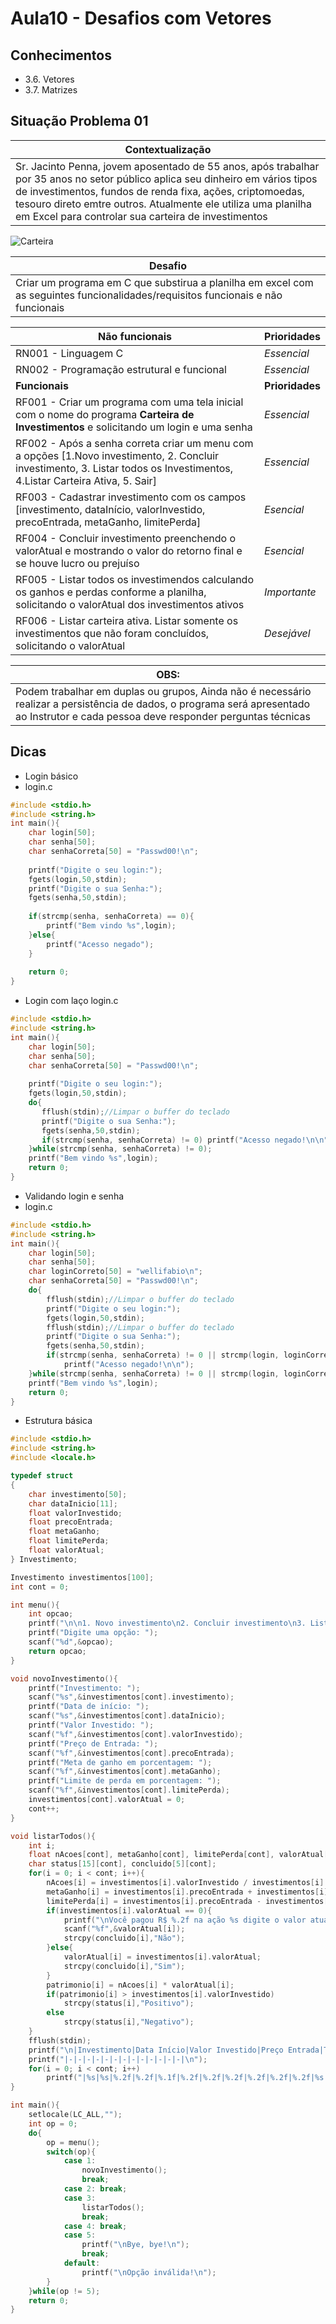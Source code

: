 # Aula10 - Desafios com Vetores

## Conhecimentos
- 3.6. Vetores
- 3.7. Matrizes

## Situação Problema 01

|Contextualização|
|-|
|Sr. Jacinto Penna, jovem aposentado de 55 anos, após trabalhar por 35 anos no setor público aplica seu dinheiro em vários tipos de investimentos, fundos de renda fixa, ações, criptomoedas, tesouro direto emtre outros. Atualmente ele utiliza uma planilha em Excel para controlar sua carteira de investimentos|

![Carteira](./plan1.png)

|Desafio|
|-|
|Criar um programa em C que substirua a planilha em excel com as seguintes funcionalidades/requisitos funcionais e não funcionais|

|Não funcionais|Prioridades|
|-|-|
|RN001 - Linguagem C|_Essencial_|
|RN002 - Programação estrutural e funcional|_Essencial_|
|**Funcionais**|**Prioridades**|
|RF001 - Criar um programa com uma tela inicial com o nome do programa **Carteira de Investimentos** e solicitando um login e uma senha|_Essencial_|
|RF002 - Após a senha correta criar um menu com a opções [1.Novo investimento, 2. Concluir investimento, 3. Listar todos os Investimentos, 4.Listar Carteira Ativa, 5. Sair]|_Essencial_|
|RF003 - Cadastrar investimento com os campos [investimento, dataInício, valorInvestido, precoEntrada, metaGanho, limitePerda]|_Esencial_|
|RF004 - Concluir investimento preenchendo o valorAtual e mostrando o valor do retorno final e se houve lucro ou prejuíso|_Esencial_|
|RF005 - Listar todos os investimendos calculando os ganhos e perdas conforme a planilha, solicitando o valorAtual dos investimentos ativos|_Importante_|
|RF006 - Listar carteira ativa. Listar somente os investimentos que não foram concluídos, solicitando o valorAtual|_Desejável_|

|OBS:|
|-|
|Podem trabalhar em duplas ou grupos, Ainda não é necessário realizar a persistência de dados, o programa será apresentado ao Instrutor e cada pessoa deve responder perguntas técnicas|

## Dicas
- Login básico
- login.c
```c
#include <stdio.h>
#include <string.h>
int main(){
    char login[50];
    char senha[50];
    char senhaCorreta[50] = "Passwd00!\n";
    
	printf("Digite o seu login:");
	fgets(login,50,stdin);
	printf("Digite o sua Senha:");
	fgets(senha,50,stdin);
	
	if(strcmp(senha, senhaCorreta) == 0){
	    printf("Bem vindo %s",login);
	}else{
	    printf("Acesso negado");
	}
	
	return 0;
}
```
- Login com laço
login.c
```c
#include <stdio.h>
#include <string.h>
int main(){
    char login[50];
    char senha[50];
    char senhaCorreta[50] = "Passwd00!\n";
    
	printf("Digite o seu login:");
	fgets(login,50,stdin);
	do{
	   fflush(stdin);//Limpar o buffer do teclado
	   printf("Digite o sua Senha:");
	   fgets(senha,50,stdin);
	   if(strcmp(senha, senhaCorreta) != 0) printf("Acesso negado!\n\n");
	}while(strcmp(senha, senhaCorreta) != 0);
	printf("Bem vindo %s",login);
	return 0;
}
```
- Validando login e senha
- login.c
```c
#include <stdio.h>
#include <string.h>
int main(){
    char login[50];
    char senha[50];
    char loginCorreto[50] = "wellifabio\n";
    char senhaCorreta[50] = "Passwd00!\n";
	do{
	    fflush(stdin);//Limpar o buffer do teclado
	    printf("Digite o seu login:");
	    fgets(login,50,stdin);
	    fflush(stdin);//Limpar o buffer do teclado
	    printf("Digite o sua Senha:");
	    fgets(senha,50,stdin);
	    if(strcmp(senha, senhaCorreta) != 0 || strcmp(login, loginCorreto) != 0)
	        printf("Acesso negado!\n\n");
	}while(strcmp(senha, senhaCorreta) != 0 || strcmp(login, loginCorreto) != 0);
	printf("Bem vindo %s",login);
	return 0;
}
```
- Estrutura básica
```c
#include <stdio.h>
#include <string.h>
#include <locale.h>

typedef struct
{
    char investimento[50];
    char dataInicio[11];
    float valorInvestido;
    float precoEntrada;
    float metaGanho;
    float limitePerda;
    float valorAtual;
} Investimento;

Investimento investimentos[100];
int cont = 0;

int menu(){
    int opcao;
    printf("\n\n1. Novo investimento\n2. Concluir investimento\n3. Listar todos os Investimentos\n4.Listar Carteira Ativa\n5. Sair\n");
    printf("Digite uma opção: ");
    scanf("%d",&opcao);
    return opcao;
}

void novoInvestimento(){
    printf("Investimento: ");
    scanf("%s",&investimentos[cont].investimento);
    printf("Data de início: ");
    scanf("%s",&investimentos[cont].dataInicio);
    printf("Valor Investido: ");
    scanf("%f",&investimentos[cont].valorInvestido);
    printf("Preço de Entrada: ");
    scanf("%f",&investimentos[cont].precoEntrada);
    printf("Meta de ganho em porcentagem: ");
    scanf("%f",&investimentos[cont].metaGanho);
    printf("Limite de perda em porcentagem: ");
    scanf("%f",&investimentos[cont].limitePerda);
    investimentos[cont].valorAtual = 0;
    cont++;
}

void listarTodos(){
    int i;
    float nAcoes[cont], metaGanho[cont], limitePerda[cont], valorAtual[cont], patrimonio[cont];
    char status[15][cont], concluido[5][cont];
    for(i = 0; i < cont; i++){
        nAcoes[i] = investimentos[i].valorInvestido / investimentos[i].precoEntrada;
        metaGanho[i] = investimentos[i].precoEntrada + investimentos[i].precoEntrada * investimentos[i].metaGanho / 100;
        limitePerda[i] = investimentos[i].precoEntrada - investimentos[i].precoEntrada * investimentos[i].limitePerda / 100;
        if(investimentos[i].valorAtual == 0){
            printf("\nVocê pagou R$ %.2f na ação %s digite o valor atual: ", investimentos[i].precoEntrada, investimentos[i].investimento);
            scanf("%f",&valorAtual[i]);
            strcpy(concluido[i],"Não");
        }else{
            valorAtual[i] = investimentos[i].valorAtual;
            strcpy(concluido[i],"Sim");
        }
        patrimonio[i] = nAcoes[i] * valorAtual[i];
        if(patrimonio[i] > investimentos[i].valorInvestido)
            strcpy(status[i],"Positivo");
        else
            strcpy(status[i],"Negativo");
    }
    fflush(stdin);
    printf("\n|Investimento|Data Início|Valor Investido|Preço Entrada|Total Ações|Meta Ganho %%|Limite Perda %%|Ganho R$|Perda R$|Valor Atual|Patrimonio|Status|Concluído|\n");
    printf("|-|-|-|-|-|-|-|-|-|-|-|-|-|\n");
    for(i = 0; i < cont; i++)
        printf("|%s|%s|%.2f|%.2f|%.1f|%.2f|%.2f|%.2f|%.2f|%.2f|%.2f|%s|%s|\n", investimentos[i].investimento, investimentos[i].dataInicio, investimentos[i].valorInvestido, investimentos[i].precoEntrada, nAcoes[i], investimentos[i].metaGanho, investimentos[i].limitePerda, metaGanho[i], limitePerda[i], valorAtual[i], patrimonio[i], status[i], concluido[i]);
}

int main(){
    setlocale(LC_ALL,"");
    int op = 0;
    do{
        op = menu();
        switch(op){
            case 1: 
                novoInvestimento();
                break;
            case 2: break;
            case 3: 
                listarTodos();
                break;
            case 4: break;
            case 5: 
                printf("\nBye, bye!\n");
                break;
            default:
                printf("\nOpção inválida!\n");
        }
    }while(op != 5);
	return 0;
}
```